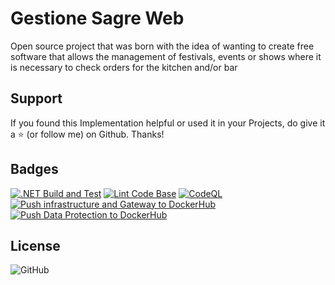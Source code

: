 ﻿# Gestione Sagre Web

Open source project that was born with the idea of wanting to create free software that allows the management of festivals, events or shows where it is necessary to check orders for the kitchen and/or bar

## Support

If you found this Implementation helpful or used it in your Projects, do give it a ⭐ (or follow me) on Github. Thanks!

## Badges

[![.NET Build and Test](https://github.com/AngeloDotNet/GestioneSagreWeb/actions/workflows/dotnet.yml/badge.svg?branch=master)](https://github.com/AngeloDotNet/GestioneSagreWeb/actions/workflows/dotnet.yml)
[![Lint Code Base](https://github.com/AngeloDotNet/GestioneSagreWeb/actions/workflows/linter.yml/badge.svg)](https://github.com/AngeloDotNet/GestioneSagreWeb/actions/workflows/linter.yml)
[![CodeQL](https://github.com/AngeloDotNet/GestioneSagreWeb/actions/workflows/codeql.yml/badge.svg)](https://github.com/AngeloDotNet/GestioneSagreWeb/actions/workflows/codeql.yml)
[![Push infrastructure and Gateway to DockerHub](https://github.com/AngeloDotNet/GestioneSagreWeb/actions/workflows/docker-publish.yml/badge.svg)](https://github.com/AngeloDotNet/GestioneSagreWeb/actions/workflows/docker-publish.yml)
[![Push Data Protection to DockerHub](https://github.com/AngeloDotNet/GestioneSagreWeb/actions/workflows/push-dataprotection.yml/badge.svg)](https://github.com/AngeloDotNet/GestioneSagreWeb/actions/workflows/push-dataprotection.yml)

## License

![GitHub](https://img.shields.io/github/license/angelodotnet/gestionesagreweb?style=for-the-badge)
